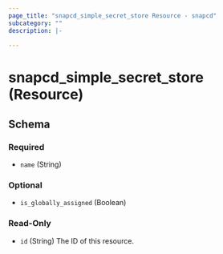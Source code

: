 ```yaml
---
page_title: "snapcd_simple_secret_store Resource - snapcd"
subcategory: ""
description: |-
  
---
```


# snapcd_simple_secret_store (Resource)






<!-- schema generated by tfplugindocs -->
## Schema

### Required

- `name` (String)

### Optional

- `is_globally_assigned` (Boolean)

### Read-Only

- `id` (String) The ID of this resource.
